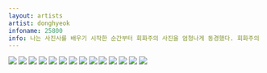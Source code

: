 ```yaml
---
layout: artists
artist: donghyeok
infoname: 25800
info: 나는 사진사를 배우기 시작한 순간부터 회화주의 사진을 엄청나게 동경했다. 회화주의 사진 자체도 아름답지만 사진따위를 예술행위로 승화하려 하던 그 행위 자체를 동경한다. 회화주의 사진은 현실세계를 촬영했음에도 불구하고 현실같지 않은 느낌을 준다. 몽환적이고 과거를 들여다 보는 듯 그 누구보다 현실에서 망각하게 해주는 신묘한 힘을 느끼게 해준다. 나의 이성은 계속해서 이것은 내가 이미 알거나 알 수도 있는 현실이고 실존하는 존재가 맞다고 혹은 당연히 실존할 수 밖에 없는 것이라 말하지만 감성과 본능은 비현실적으로 바라보려 하고 실존하지 않는 세계로 인식하려 한다.
---
```

<article class="work">
<img src="/assets/images/artists/donghyeok/25800/1.jpg">
<img src="/assets/images/artists/donghyeok/25800/2.jpg">
<img src="/assets/images/artists/donghyeok/25800/3.jpg">
<img src="/assets/images/artists/donghyeok/25800/4.jpg">
<img src="/assets/images/artists/donghyeok/25800/5.jpg">
<img src="/assets/images/artists/donghyeok/25800/6.jpg">
<img src="/assets/images/artists/donghyeok/25800/7.jpg">
<img src="/assets/images/artists/donghyeok/25800/8.jpg">
<img src="/assets/images/artists/donghyeok/25800/9.jpg">
<img src="/assets/images/artists/donghyeok/25800/10.jpg">
<img src="/assets/images/artists/donghyeok/25800/11.jpg">
<img src="/assets/images/artists/donghyeok/25800/12.jpg">
<img src="/assets/images/artists/donghyeok/25800/13.jpg">
<img src="/assets/images/artists/donghyeok/25800/14.jpg">
</article>